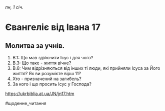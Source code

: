 
_пн, 1 січ._

# Євангеліє від Івана 17

## Молитва за учнів.
1. В.1: Що мав здійснити Ісус і для чого?
2. В.3: Що таке - життя вічне?
3. В.6: Чим відрізняються від інших ті люди, які прийняли Ісуса за Його життя? Як ви розумієте вірш 11?
4. Хто - призначений на загибель?
5. За кого і що просить Ісус у Господа?

https://ukrbiblia.at.ua/JN/jn17.htm 

#щоденне_читання
